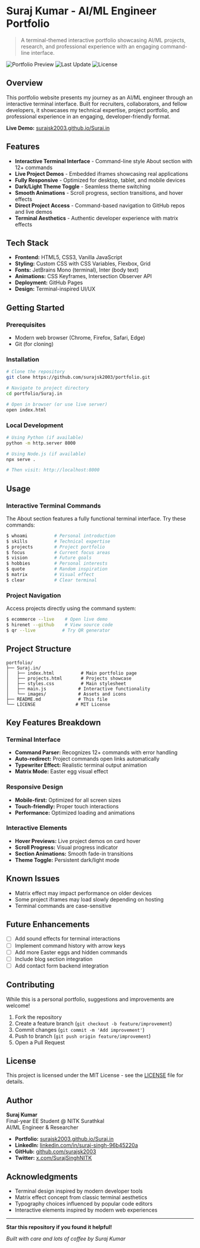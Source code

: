 # Suraj Kumar - AI/ML Engineer Portfolio

> A terminal-themed interactive portfolio showcasing AI/ML projects, research, and professional experience with an engaging command-line interface.

![Portfolio Preview](https://img.shields.io/badge/Status-Live-brightgreen)
![Last Update](https://img.shields.io/github/last-commit/surajsk2003/portfolio)
![License](https://img.shields.io/badge/license-MIT-blue)

## Overview

This portfolio website presents my journey as an AI/ML engineer through an interactive terminal interface. Built for recruiters, collaborators, and fellow developers, it showcases my technical expertise, project portfolio, and professional experience in an engaging, developer-friendly format.

**Live Demo:** [surajsk2003.github.io/Suraj.in](https://surajsk2003.github.io/Suraj.in/)

## Features

- **Interactive Terminal Interface** - Command-line style About section with 12+ commands
- **Live Project Demos** - Embedded iframes showcasing real applications
- **Fully Responsive** - Optimized for desktop, tablet, and mobile devices
- **Dark/Light Theme Toggle** - Seamless theme switching
- **Smooth Animations** - Scroll progress, section transitions, and hover effects
- **Direct Project Access** - Command-based navigation to GitHub repos and live demos
- **Terminal Aesthetics** - Authentic developer experience with matrix effects

## Tech Stack

- **Frontend:** HTML5, CSS3, Vanilla JavaScript
- **Styling:** Custom CSS with CSS Variables, Flexbox, Grid
- **Fonts:** JetBrains Mono (terminal), Inter (body text)
- **Animations:** CSS Keyframes, Intersection Observer API
- **Deployment:** GitHub Pages
- **Design:** Terminal-inspired UI/UX

## Getting Started

### Prerequisites
- Modern web browser (Chrome, Firefox, Safari, Edge)
- Git (for cloning)

### Installation
```bash
# Clone the repository
git clone https://github.com/surajsk2003/portfolio.git

# Navigate to project directory
cd portfolio/Suraj.in

# Open in browser (or use live server)
open index.html
```

### Local Development
```bash
# Using Python (if available)
python -m http.server 8000

# Using Node.js (if available)
npx serve .

# Then visit: http://localhost:8000
```

## Usage

### Interactive Terminal Commands
The About section features a fully functional terminal interface. Try these commands:

```bash
$ whoami          # Personal introduction
$ skills          # Technical expertise
$ projects        # Project portfolio
$ focus           # Current focus areas
$ vision          # Future goals
$ hobbies         # Personal interests
$ quote           # Random inspiration
$ matrix          # Visual effect
$ clear           # Clear terminal
```

### Project Navigation
Access projects directly using the command system:
```bash
$ ecommerce --live    # Open live demo
$ hirenet --github    # View source code
$ qr --live          # Try QR generator
```

## Project Structure

```
portfolio/
├── Suraj.in/
│   ├── index.html          # Main portfolio page
│   ├── projects.html       # Projects showcase
│   ├── styles.css          # Main stylesheet
│   ├── main.js            # Interactive functionality
│   └── images/            # Assets and icons
├── README.md              # This file
└── LICENSE               # MIT License
```

## Key Features Breakdown

### Terminal Interface
- **Command Parser:** Recognizes 12+ commands with error handling
- **Auto-redirect:** Project commands open links automatically
- **Typewriter Effect:** Realistic terminal output animation
- **Matrix Mode:** Easter egg visual effect

### Responsive Design
- **Mobile-first:** Optimized for all screen sizes
- **Touch-friendly:** Proper touch interactions
- **Performance:** Optimized loading and animations

### Interactive Elements
- **Hover Previews:** Live project demos on card hover
- **Scroll Progress:** Visual progress indicator
- **Section Animations:** Smooth fade-in transitions
- **Theme Toggle:** Persistent dark/light mode

## Known Issues

- Matrix effect may impact performance on older devices
- Some project iframes may load slowly depending on hosting
- Terminal commands are case-sensitive

## Future Enhancements

- [ ] Add sound effects for terminal interactions
- [ ] Implement command history with arrow keys
- [ ] Add more Easter eggs and hidden commands
- [ ] Include blog section integration
- [ ] Add contact form backend integration

## Contributing

While this is a personal portfolio, suggestions and improvements are welcome!

1. Fork the repository
2. Create a feature branch (`git checkout -b feature/improvement`)
3. Commit changes (`git commit -m 'Add improvement'`)
4. Push to branch (`git push origin feature/improvement`)
5. Open a Pull Request

## License

This project is licensed under the MIT License - see the [LICENSE](LICENSE) file for details.

## Author

**Suraj Kumar**  
Final-year EE Student @ NITK Surathkal  
AI/ML Engineer & Researcher

- **Portfolio:** [surajsk2003.github.io/Suraj.in](https://surajsk2003.github.io/Suraj.in/)
- **LinkedIn:** [linkedin.com/in/suraj-singh-96b45220a](https://www.linkedin.com/in/suraj-singh-96b45220a/)
- **GitHub:** [github.com/surajsk2003](https://github.com/surajsk2003)
- **Twitter:** [x.com/SurajSinghNITK](https://x.com/SurajSinghNITK)

## Acknowledgments

- Terminal design inspired by modern developer tools
- Matrix effect concept from classic terminal aesthetics
- Typography choices influenced by popular code editors
- Interactive elements inspired by modern web experiences

---

**Star this repository if you found it helpful!**

*Built with care and lots of coffee by Suraj Kumar*
